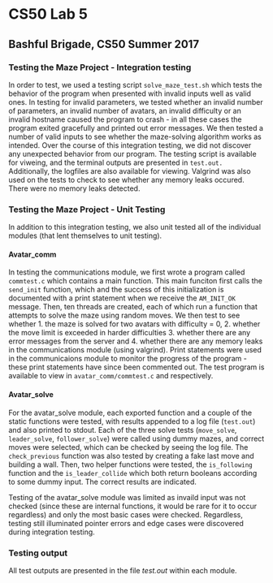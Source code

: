 # CS50 Lab 5
## Bashful Brigade, CS50 Summer 2017

### Testing the Maze Project - Integration testing

In order to test, we used a testing script `solve_maze_test.sh` which tests the behavior of the program when presented with invalid inputs well as valid ones. In testing for invalid parameters, we tested whether an invalid number of parameters, an invalid number of avatars, an invalid difficulty or an invalid hostname caused the program to crash - in all these cases the program exited gracefully and printed out error messages. We then tested a number of valid inputs to see whether the maze-solving algorithm works as intended. Over the course of this integration testing, we did not discover any unexpected behavior from our program. The testing script is available for viweing, and the terminal outputs are presented in `test.out.` Additionally, the logfiles are also available for viewing.
Valgrind was also used on the tests to check to see whether any memory leaks occured. There were no memory leaks detected.

### Testing the Maze Project - Unit Testing

In addition to this integration testing, we also unit tested all of the individual modules (that lent themselves to unit testing). 

#### Avatar_comm
In testing the communications module, we first wrote a program called `commtest.c` which contains a main function. This main funciton first calls the `send_init` function, which and the success of this initialization is documented with a print statement when we receive the `AM_INIT_OK` message. Then, ten threads are created, each of which run a function that attempts to solve the maze using random moves. We then test to see whether 1. the maze is solved for two avatars with difficulty = 0, 2. whether the move limit is exceeded in harder difficulties 3. whether there are any error messages from the server and 4. whether there are any memory leaks in the communications module (using valgrind). Print statements were used in the communicaions module to monitor the progress of the program - these print statements have since been commented out. The test program is available to view in `avatar_comm/commtest.c` and respectively.

#### Avatar_solve
For the avatar_solve module, each exported function and a couple of the static functions were tested, with results appended to a log file (`test.out`) and also printed to stdout. Each of the three solve tests (`move_solve`, `leader_solve`, `follower_solve`) were called using dummy mazes, and correct moves were selected, which can be checked by seeing the log file. The `check_previous` function was also tested by creating a fake last move and building a wall. Then, two helper functions were tested, the `is_following` function and the `is_leader_collide` which both return booleans according to some dummy input. The correct results are indicated.

Testing of the avatar_solve module was limited as invaild input was not checked (since these are internal functions, it would be rare for it to occur regardless) and only the most basic cases were checked. Regardless, testing still illuminated pointer errors and edge cases were discovered during integration testing.

### Testing output
All test outputs are presented in the file *test.out* within each module.


